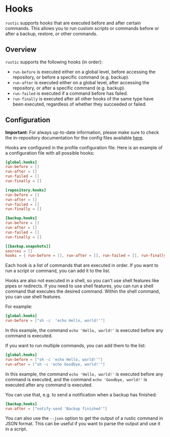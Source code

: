 # Hooks

`rustic` supports hooks that are executed before and after certain commands.
This allows you to run custom scripts or commands before or after a backup,
restore, or other commands.

## Overview

`rustic` supports the following hooks (in order):

- `run-before` is executed either on a global level, before accessing the
  repository, or before a specific command (e.g. backup).
- `run-after` is executed either on a global level, after accessing the
  repository, or after a specific command (e.g. backup).
- `run-failed` is executed if a command before has failed.
- `run-finally` is executed after all other hooks of the same type have been
  executed, regardless of whether they succeeded or failed.

## Configuration

**Important**: For always up-to-date information, please make sure to check the
in-repository documentation for the config files available
[here](https://github.com/rustic-rs/rustic/blob/main/config/README.md).

Hooks are configured in the profile configuration file. Here is an example of a
configuration file with all possible hooks:

```toml
[global.hooks]
run-before = []
run-after = []
run-failed = []
run-finally = []

[repository.hooks]
run-before = []
run-after = []
run-failed = []
run-finally = []

[backup.hooks]
run-before = []
run-after = []
run-failed = []
run-finally = []

[[backup.snapshots]]
sources = []
hooks = { run-before = [], run-after = [], run-failed = [], run-finally = [] }
```

Each hook is a list of commands that are executed in order. If you want to run a
script or command, you can add it to the list.

Hooks are also not executed in a shell, so you can't use shell features like
pipes or redirects. If you need to use shell features, you can run a shell
command that executes the desired command. Within the shell command, you can use
shell features.

For example:

```toml
[global.hooks]
run-before = ["sh -c  'echo Hello, world!'"]
```

In this example, the command `echo 'Hello, world!'` is executed before any
command is executed.

If you want to run multiple commands, you can add them to the list:

```toml
[global.hooks]
run-before = ["sh -c 'echo Hello, world!'"]
run-after = ["sh -c 'echo Goodbye, world!'"]
```

In this example, the command `echo 'Hello, world!'` is executed before any
command is executed, and the command `echo 'Goodbye, world!'` is executed after
any command is executed.

You can use that, e.g. to send a notification when a backup has finished:

```toml
[backup.hooks]
run-after = ["notify-send 'Backup finished'"]
```

You can also use the `--json` option to get the output of a rustic command in
JSON format. This can be useful if you want to parse the output and use it in a
script.
